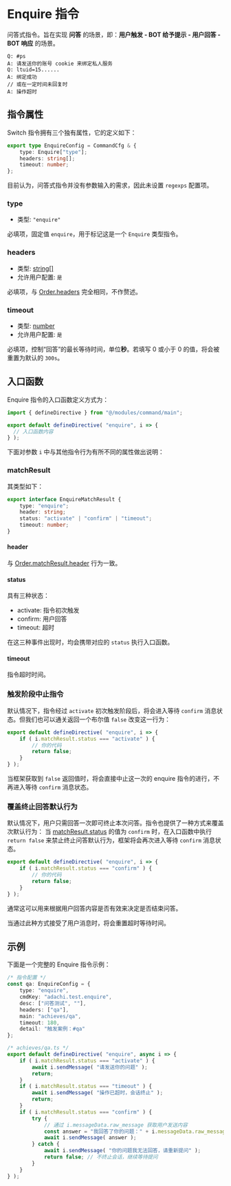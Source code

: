 # Enquire 指令

问答式指令。旨在实现 **问答** 的场景，即：**用户触发 - BOT 给予提示 - 用户回答 - BOT 响应** 的场景。

```text
Q: #ps
A: 请发送你的账号 cookie 来绑定私人服务
Q: ltuid=15......
A: 绑定成功
// 或在一定时间未回复时
A: 操作超时
```

## 指令属性

Switch 指令拥有三个独有属性，它的定义如下：

```ts
export type EnquireConfig = CommandCfg & {
    type: Enquire["type"];
    headers: string[];
    timeout: number;
};
```

目前认为，问答式指令并没有参数输入的需求，因此未设置 `regexps` 配置项。

### type

* 类型: `"enquire"`

必填项，固定值 `enquire`，用于标记这是一个 `Enquire` 类型指令。

### headers

* 类型: [string\[\]][string-array]
* 允许用户配置: `是`

必填项，与 [Order.headers](./order#headers) 完全相同，不作赘述。

### timeout

* 类型: [number][number]
* 允许用户配置: `是`

必填项，控制“回答”的最长等待时间，单位**秒**。若填写 0 或小于 0 的值，将会被重置为默认的 `300s`。

## 入口函数

Enquire 指令的入口函数定义方式为：

```ts
import { defineDirective } from "@/modules/command/main";

export default defineDirective( "enquire", i => {
  // 入口函数内容
} );
```

下面对参数 `i` 中与其他指令行为有所不同的属性做出说明：

### matchResult

其类型如下：

```ts
export interface EnquireMatchResult {
    type: "enquire";
    header: string;
    status: "activate" | "confirm" | "timeout";
    timeout: number;
}
```

#### header

与 [Order.matchResult.header](./order#header) 行为一致。

#### status

具有三种状态：

* activate: 指令初次触发
* confirm: 用户回答
* timeout: 超时

在这三种事件出现时，均会携带对应的 `status` 执行入口函数。

#### timeout

指令超时时间。

### 触发阶段中止指令

默认情况下，指令经过 `activate` 初次触发阶段后，将会进入等待 `confirm` 消息状态。但我们也可以通关返回一个布尔值 `false` 改变这一行为：

```ts
export default defineDirective( "enquire", i => {
    if ( i.matchResult.status === "activate" ) {
        // 你的代码
        return false;
    }
} );
```

当框架获取到 `false` 返回值时，将会直接中止这一次的 enquire 指令的进行，不再进入等待 `confirm` 消息状态。

### 覆盖终止回答默认行为

默认情况下，用户只需回答一次即可终止本次问答。指令也提供了一种方式来覆盖次默认行为： 当 [matchResult.status](#status) 的值为 `confirm` 时，在入口函数中执行 `return false` 来禁止终止问答默认行为，框架将会再次进入等待 `confirm` 消息状态。

```ts
export default defineDirective( "enquire", i => {
    if ( i.matchResult.status === "confirm" ) {
        // 你的代码
        return false;
    }
} );
```

通常这可以用来根据用户回答内容是否有效来决定是否结束问答。

当通过此种方式接受了用户消息时，将会重置超时等待时间。

## 示例

下面是一个完整的 Enquire 指令示例：

```ts
/* 指令配置 */
const qa: EnquireConfig = {
    type: "enquire",
    cmdKey: "adachi.test.enquire",
    desc: ["问答测试", ""],
    headers: ["qa"],
    main: "achieves/qa",
    timeout: 180,
    detail: "触发案例：#qa"
};

/* achieves/qa.ts */
export default defineDirective( "enquire", async i => {
    if ( i.matchResult.status === "activate" ) {
        await i.sendMessage( "请发送你的问题" );
        return;
    }
    if ( i.matchResult.status === "timeout" ) {
        await i.sendMessage( "操作已超时，会话终止" );
        return;
    }
    if ( i.matchResult.status === "confirm" ) {
        try {
            // 通过 i.messageData.raw_message 获取用户发送内容
            const answer = "我回答了你的问题：" + i.messageData.raw_message;
            await i.sendMessage( answer );
        } catch {
            await i.sendMessage( "你的问题我无法回答，请重新提问" );
            return false; // 不终止会话，继续等待提问
        }
    }
} );
```


[number]: https://developer.mozilla.org/en-US/docs/Web/JavaScript/Reference/Global_Objects/Number
[string]: https://developer.mozilla.org/en-US/docs/Web/JavaScript/Reference/Global_Objects/String
[boolean]: https://developer.mozilla.org/en-US/docs/Web/JavaScript/Reference/Global_Objects/Boolean
[string-array]: https://www.typescriptlang.org/docs/handbook/2/everyday-types.html#arrays